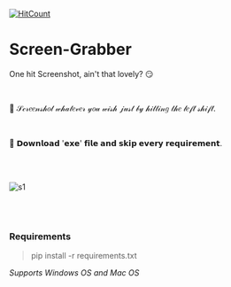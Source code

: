 [![HitCount](http://hits.dwyl.io/D-E-F-E-A-T/Screen-Grabber.svg)](http://hits.dwyl.io/D-E-F-E-A-T/Screen-Grabber)

# Screen-Grabber
One hit Screenshot, ain't that lovely? 😏

</br>

👀 𝒮𝒸𝓇𝑒𝑒𝓃𝓈𝒽𝑜𝓉 𝓌𝒽𝒶𝓉𝑒𝓋𝑒𝓇 𝓎𝑜𝓊 𝓌𝒾𝓈𝒽 𝒿𝓊𝓈𝓉 𝒷𝓎 𝒽𝒾𝓉𝓉𝒾𝓃𝑔 𝓉𝒽𝑒 𝓁𝑒𝒻𝓉 𝓈𝒽𝒾𝒻𝓉.

</br>

🤖 𝗗𝗼𝘄𝗻𝗹𝗼𝗮𝗱 '𝗲𝘅𝗲' 𝗳𝗶𝗹𝗲 𝗮𝗻𝗱 𝘀𝗸𝗶𝗽 𝗲𝘃𝗲𝗿𝘆 𝗿𝗲𝗾𝘂𝗶𝗿𝗲𝗺𝗲𝗻𝘁.

</br>

</br>


![s1](https://user-images.githubusercontent.com/41824020/63641021-213ccb00-c6c5-11e9-97cf-4683200cc25b.jpg)

</br>
</br>

### Requirements
> pip install -r requirements.txt


*Supports Windows OS and Mac OS*
